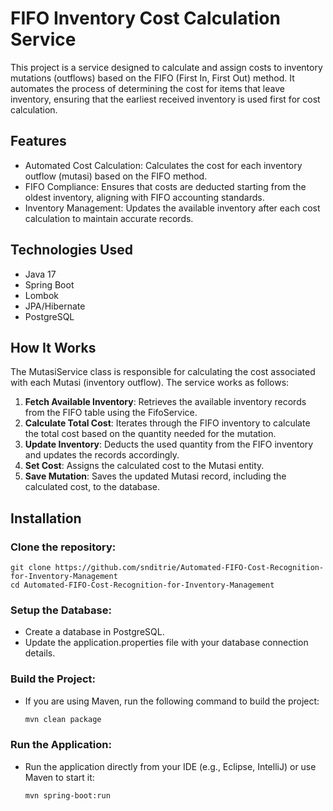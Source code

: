 # FIFO Inventory Cost Calculation Service

This project is a service designed to calculate and assign costs to inventory mutations (outflows) based on the FIFO (First In, First Out) method. It automates the process of determining the cost for items that leave inventory, ensuring that the earliest received inventory is used first for cost calculation.

## Features
- Automated Cost Calculation: Calculates the cost for each inventory outflow (mutasi) based on the FIFO method.
- FIFO Compliance: Ensures that costs are deducted starting from the oldest inventory, aligning with FIFO accounting standards.
- Inventory Management: Updates the available inventory after each cost calculation to maintain accurate records.

## Technologies Used
- Java 17
- Spring Boot
- Lombok
- JPA/Hibernate
- PostgreSQL

## How It Works
The MutasiService class is responsible for calculating the cost associated with each Mutasi (inventory outflow). The service works as follows:
1. **Fetch Available Inventory**: Retrieves the available inventory records from the FIFO table using the FifoService.
2. **Calculate Total Cost**: Iterates through the FIFO inventory to calculate the total cost based on the quantity needed for the mutation.
3. **Update Inventory**: Deducts the used quantity from the FIFO inventory and updates the records accordingly.
4. **Set Cost**: Assigns the calculated cost to the Mutasi entity.
5. **Save Mutation**: Saves the updated Mutasi record, including the calculated cost, to the database.

## Installation
### Clone the repository:
    git clone https://github.com/snditrie/Automated-FIFO-Cost-Recognition-for-Inventory-Management
    cd Automated-FIFO-Cost-Recognition-for-Inventory-Management

### Setup the Database:
- Create a database in PostgreSQL.
- Update the application.properties file with your database connection details.

### Build the Project:
- If you are using Maven, run the following command to build the project:
  ```bash
  mvn clean package
  ```
### Run the Application:
- Run the application directly from your IDE (e.g., Eclipse, IntelliJ) or use Maven to start it:
  ```bash
  mvn spring-boot:run
  ```
